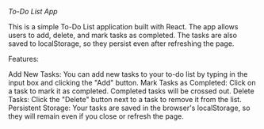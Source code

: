 _To-Do List App_

This is a simple To-Do List application built with React. The app allows users to add, delete, and mark tasks as completed. The tasks are also saved to localStorage, so they persist even after refreshing the page.

Features:

Add New Tasks: You can add new tasks to your to-do list by typing in the input box and clicking the "Add" button.
Mark Tasks as Completed: Click on a task to mark it as completed. Completed tasks will be crossed out.
Delete Tasks: Click the "Delete" button next to a task to remove it from the list.
Persistent Storage: Your tasks are saved in the browser's localStorage, so they will remain even if you close or refresh the page.
